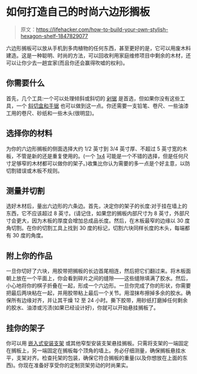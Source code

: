 # 如何打造自己的时尚六边形搁板

> 原文：<https://lifehacker.com/how-to-build-your-own-stylish-hexagon-shelf-1847829077>

六边形搁板可以放从手机到多肉植物的任何东西，甚至更好的是，它可以用废木料建造。这是一种聪明、时尚的方法，可以回收利用家庭维修项目中剩余的木材，还可以让你少去一趟宜家(而且你还会赢得吹嘘的权利)。



## 你需要什么

首先，几个工具:一个可以处理倾斜或斜切的 [剁锯](https://www.homedepot.com/b/Tools-Power-Tools-Saws-Miter-Saws/N-5yc1vZc2d7) 是首选，但如果你没有这些工具，一个 [斜切盒和手锯](https://www.homedepot.com/p/Stanley-14-5-in-Deluxe-Clamping-Miter-Box-with-14-in-Saw-20-600D/100034395) 也可以做到这一点。你还需要一支铅笔、卷尺、一些油漆工用的卷尺、砂纸和一些木头(很明显)。

## 选择你的材料

为你的六边形搁板的侧面选择大约 1/2 英寸到 3/4 英寸厚、不超过 5 英寸宽的木板，不管是新的还是重复使用的。(一个 [1x4](https://www.homedepot.com/s/1x4?NCNI-5) 可能是一个不错的选择，但是任何尺寸足够窄的木材都可以做你的架子。)收集比你认为需要的多一点是个好主意，以防切割错误或木板不规则。

## 测量并切割

选好木材后，量出六边形的六条边。首先，决定你的架子的长度:对于挂在墙上的东西，它不应该超过 8 英寸。(请记住，如果您的搁板内部尺寸为 8 英寸，外部尺寸会更大，因为木板的厚度会增加总成品长度。然后，在木板最窄的边缘以 30 度角切割。在你的切割工具上找到 30 度的标记，切割六块同样长度的木头，每端都有 30 度的角度。

## 附上你的作品

一旦你切好了六块，用胶带把搁板的长边首尾相连，然后把它们翻过来。将木板面朝上放在一个平面上，你会看到碎片之间的缝隙——这些缝隙填满了胶水。然后，小心地将你的棋子折叠在一起，形成一个六边形。一旦你完成了你的形状，你需要把最后两块粘在一起，并用胶带粘上最后一个关节。用湿抹布擦掉多余的胶水。确保所有边缘对齐，并让其干燥 12 至 24 小时。撕下胶带，用砂纸打磨掉任何剩余的胶水、油漆或污渍(如果已经设计好)，你就可以开始悬挂搁板了。

## 挂你的架子

你可以用 [嵌入式安装支架](https://www.amazon.com/Bracket-Tiberham-Interlocking-Stainless-Hardware/dp/B07K6HVYP5?asc_campaign=InlineText&asc_refurl=https://lifehacker.com/how-to-build-your-own-stylish-hexagon-shelf-1847829077&asc_source=&tag=kinjalifehackerlink-20) 或其他窄型安装支架悬挂搁板。只需将支架的一端固定在搁板上，另一端固定在搁板每个顶角的墙上。务必仔细测量，确保搁板悬挂水平，支架对齐。检查托架的包装，确保它符合搁板的重量(以及你想放在上面的东西)。你现在准备好享受你的定制货架劳动的时尚果实。